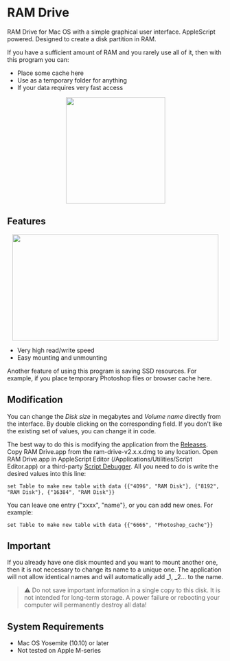 # RAM Drive
RAM Drive for Mac OS with a simple graphical user interface. AppleScript powered. Designed to create a disk partition in RAM.

If you have a sufficient amount of RAM and you rarely use all of it, then with this program you can:
- Place some cache here
- Use as a temporary folder for anything
- If your data requires very fast access

<p align="center">
<img width="231" height="247" src="https://github.com/divrn/ram-drive/assets/31967374/2571220e-6ca4-47f8-93e6-38d538ed97b7">
</p>

## Features

<p align="center">
<img width="480" height="247" src="https://github.com/divrn/ram-drive/assets/31967374/275f18e1-2133-4227-82ef-9f35765c0a27">
</p>

- Very high read/write speed
- Easy mounting and unmounting
 
Another feature of using this program is saving SSD resources. For example, if you place temporary Photoshop files or browser cache here.

## Modification

You can change the <em>Disk size</em> in megabytes and <em>Volume name</em> directly from the interface. By double clicking on the corresponding field.
If you don't like the existing set of values, you can change it in code.

The best way to do this is modifying the application from the [Releases](https://github.com/divrn/ram-drive/releases).
Copy RAM Drive.app from the ram-drive-v2.x.x.dmg to any location. Open RAM Drive.app in AppleScript Editor (/Applications/Utilities/Script Editor.app) or a third-party [Script Debugger](https://latenightsw.com/).
All you need to do is write the desired values into this line:
```applescript
set Table to make new table with data {{"4096", "RAM Disk"}, {"8192", "RAM Disk"}, {"16384", "RAM Disk"}}
```
You can leave one entry {"xxxx", "name"}, or you can add new ones. For example:
```applescript
set Table to make new table with data {{"6666", "Photoshop_cache"}}
```

## Important

If you already have one disk mounted and you want to mount another one, then it is not necessary to change its name to a unique one. The application will not allow identical names and will automatically add _1, _2... to the name.

> :warning: Do not save important information in a single copy to this disk.
> It is not intended for long-term storage.
> A power failure or rebooting your computer will permanently destroy all data!

## System Requirements
- Mac OS Yosemite (10.10) or later
- Not tested on Apple M-series
